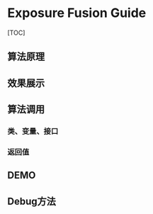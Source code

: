 # Exposure Fusion Guide

[TOC]

## 算法原理

## 效果展示

## 算法调用

### 类、变量、接口

### 返回值

## DEMO

## Debug方法